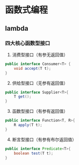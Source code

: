 # 函数式编程

## lambda

### 四大核心函数型接口

1. 消费型接口（有参无返回值）

```java
public interface Consumer<T> {
    void accept(T t);
}
```

2. 供给型接口（无参有返回值）

```java
public interface Supplier<T>{
    T get();
}
```

3. 函数型接口（有参有返回值）

```java
public interface Function<T, R>{
    R apply(T t);
}
```

4. 断言型接口（有参有布尔返回值）

```java
public interface Predicate<T>{
    boolean test(T t);
}
```

